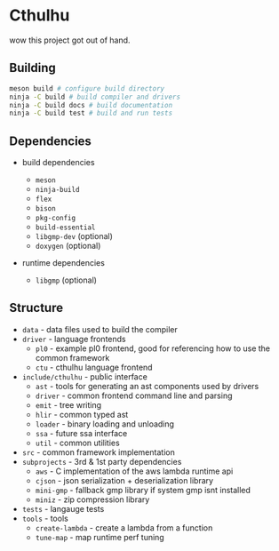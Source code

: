 # Cthulhu
wow this project got out of hand.

## Building

```sh
meson build # configure build directory
ninja -C build # build compiler and drivers
ninja -C build docs # build documentation
ninja -C build test # build and run tests
```

## Dependencies

* build dependencies
  * `meson`
  * `ninja-build`
  * `flex`
  * `bison`
  * `pkg-config`
  * `build-essential`
  * `libgmp-dev` (optional)
  * `doxygen` (optional)

* runtime dependencies
  * `libgmp` (optional)

## Structure

* `data` - data files used to build the compiler
* `driver` - language frontends
  * `pl0` - example pl0 frontend, good for referencing how to use the common framework
  * `ctu` - cthulhu language frontend
* `include/cthulhu` - public interface
  * `ast` - tools for generating an ast components used by drivers
  * `driver` - common frontend command line and parsing
  * `emit` - tree writing
  * `hlir` - common typed ast
  * `loader` - binary loading and unloading
  * `ssa` - future ssa interface
  * `util` - common utilities
* `src` - common framework implementation
* `subprojects` - 3rd & 1st party dependencies
  * `aws` - C implementation of the aws lambda runtime api
  * `cjson` - json serialization + deserialization library
  * `mini-gmp` - fallback gmp library if system gmp isnt installed
  * `miniz` - zip compression library
* `tests` - langauge tests
* `tools` - tools
  * `create-lambda` - create a lambda from a function
  * `tune-map` - map runtime perf tuning
